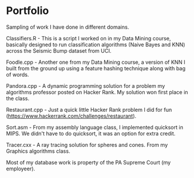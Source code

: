 # Portfolio
Sampling of work I have done in different domains.

Classifiers.R - This is a script I worked on in my Data Mining course, basically designed to run classification algorithms (Naive Bayes and KNN) across the Seismic Bump dataset from UCI.

Foodle.cpp - Another one from my Data Mining course, a version of KNN I built from the ground up using a feature hashing technique along with bag of words.

Pandora.cpp - A dynamic programming solution for a problem my algorithms professor posted on Hacker Rank.  My solution won first place in the class.

Restaurant.cpp - Just a quick little Hacker Rank problem I did for fun (https://www.hackerrank.com/challenges/restaurant).

Sort.asm - From my assembly language class, I implemented quicksort in MIPS.  We didn't have to do quicksort, it was an option for extra credit.

Tracer.cxx - A ray tracing solution for spheres and cones.  From my Graphics algorithms class.

Most of my database work is property of the PA Supreme Court (my employeer).
